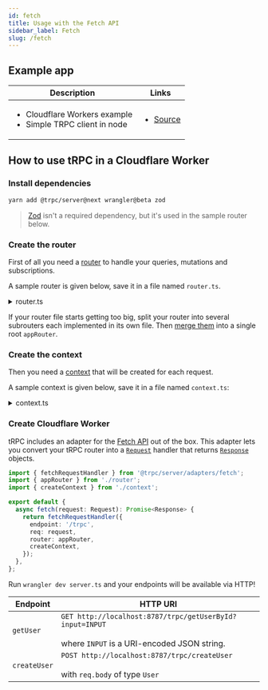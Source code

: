```yaml
---
id: fetch
title: Usage with the Fetch API
sidebar_label: Fetch
slug: /fetch
---
```


## Example app

<table>
  <thead>
    <tr>
      <th>Description</th>
      <th>Links</th>
    </tr>
  </thead>
  <tbody>
    <tr>
      <td>
        <ul>
          <li>Cloudflare Workers example</li>
          <li>Simple TRPC client in node</li>
        </ul>
      </td>
      <td>
        <ul>
          <li><a href="https://github.com/trpc/trpc/tree/next/examples/cloudflare-workers">Source</a></li>
        </ul>
      </td>
    </tr>
  </tbody>
</table>

## How to use tRPC in a Cloudflare Worker

### Install dependencies

```bash
yarn add @trpc/server@next wrangler@beta zod
```

> [Zod](https://github.com/colinhacks/zod) isn't a required dependency, but it's used in the sample router below.

### Create the router

First of all you need a [router](router) to handle your queries, mutations and subscriptions.

A sample router is given below, save it in a file named `router.ts`.

<details>
  <summary>router.ts</summary>

```ts title='router.ts'
import { initTRPC } from '@trpc/server';
import { z } from 'zod';
import { Context } from './context';

type User = {
  id: string;
  name: string;
  bio?: string;
};

const users: Record<string, User> = {};

export const t = initTRPC.context<Context>().create();

export const appRouter = t.router({
  getUserById: t.procedure.input(z.string()).query(({ input }) => {
    return users[input]; // input type is string
  }),
  createUser: t.procedure
    // validate input with Zod
    .input(
      z.object({
        name: z.string().min(3),
        bio: z.string().max(142).optional(),
      })
    )
    .mutation(({ input }) => {
      const id = Date.now().toString();
      const user: User = { id, ...input };
      users[user.id] = user;
      return user;
    }),
  hello: t.procedure
    .input(z.object({ text: z.string().min(1) }))
    .query(({ input }) => {
      return { greeting: `Hello, ${input.text}` };
    }),
});

// export type definition of API
export type AppRouter = typeof appRouter;
```

</details>

If your router file starts getting too big, split your router into several subrouters each implemented in its own file. Then [merge them](merging-routers) into a single root `appRouter`.

### Create the context

Then you need a [context](context) that will be created for each request.

A sample context is given below, save it in a file named `context.ts`:

<details>
  <summary>context.ts</summary>

```ts title='context.ts'
import { inferAsyncReturnType } from '@trpc/server';
import { FetchCreateContextFnOptions } from '@trpc/server/adapters/fetch';

export function createContext({ req }: FetchCreateContextFnOptions) {
  const user = { name: req.headers.get('username') ?? 'anonymous' };
  return { req, user };
}

export type Context = inferAsyncReturnType<typeof createContext>;
```

</details>

### Create Cloudflare Worker

tRPC includes an adapter for the [Fetch API](https://developer.mozilla.org/en-US/docs/Web/API/Fetch_API) out of the box. This adapter lets you convert your tRPC router into a [`Request`](https://developer.mozilla.org/en-US/docs/Web/API/Request) handler that returns [`Response`](https://developer.mozilla.org/en-US/docs/Web/API/Response) objects.

```ts title='server.ts'
import { fetchRequestHandler } from '@trpc/server/adapters/fetch';
import { appRouter } from './router';
import { createContext } from './context';

export default {
  async fetch(request: Request): Promise<Response> {
    return fetchRequestHandler({
      endpoint: '/trpc',
      req: request,
      router: appRouter,
      createContext,
    });
  },
};
```

Run `wrangler dev server.ts` and your endpoints will be available via HTTP!

| Endpoint     | HTTP URI                                                                                                       |
| ------------ | -------------------------------------------------------------------------------------------------------------- |
| `getUser`    | `GET http://localhost:8787/trpc/getUserById?input=INPUT` <br/><br/>where `INPUT` is a URI-encoded JSON string. |
| `createUser` | `POST http://localhost:8787/trpc/createUser` <br/><br/>with `req.body` of type `User`                          |
